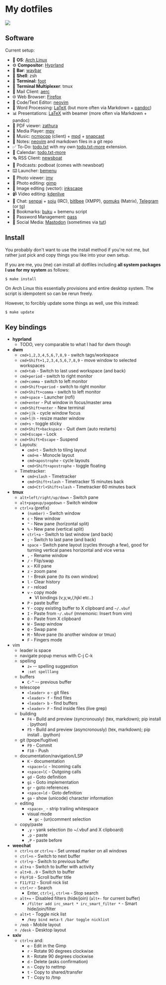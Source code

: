 My dotfiles
================

![](screenshot.jpg?raw=true)

Software
------------

Current setup:

* 🐧 **OS**: [Arch Linux](https://archlinux.org)
* ⚙ **Compositor**: [Hyprland](https://hyprland.org)
* 🍫 **Bar**: [waybar](https://github.com/Alexays/Waybar)
* 🐚 **Shell**: zsh
* 🤖 **Terminal:** [foot](https://codeberg.org/dnkl/foot)
* 🤖 **Terminal Multiplexer**: tmux
* 📮 Mail Client: [aerc](https://aerc-mail.org)
* 🌐 Web Browser: [Firefox](https://www.mozilla.org/en-US/firefox/)
* 🧮 Code/Text Editor: [neovim](https://neovim.org)
* 📜 Word Processing: [LaTeX](https://www.latex-project.org/) (but more often via Markdown + [pandoc](https://pandoc.org))
* 📊 Presentations: [LaTeX](https://www.latex-project.org/) with beamer (more often via Markdown + pandoc)
* 📜 PDF viewer: [zathura](https://pwmt.org/projects/zathura/)
* 🎥 Media Player: [mpv](https://mpv.io)
* 🎵 Music: [ncmpcpp](https://rybczak.net/ncmpcpp/) (client) + [mpd](https://musicpd.org) + [snapcast](https://github.com/badaix/snapcast)
* 📝 Notes: [neovim](https://neovim.org) and markdown files in a git repo
* ✅ To-Do: [todo.txt](https://todotxt.org) with my own [todo.txt-more](https://git.sr.ht/~proycon/todotxt-more) extension.
* 📆 Calendar: [todo.txt-more](https://git.sr.ht/~proycon/todotxt-more)
* 🗞️ RSS Client:  [newsboat](https://newsboat.org)
* 🎤 Podcasts: podboat (comes with newsboat)
* ⌨️ Launcher:  [bemenu](https://github.com/Cloudef/bemenu)
* 🌅 Photo viewer: [imv](https://sr.ht/~exec64/imv/)
* 🌅 Photo editing: [gimp](https://gimp.org)
* 🌅 Image editing (vector): [inkscape](https://inkscape.org)
* 📹 Video editing: [kdenlive](https://kdenlive.org)
* 💬 Chat: [senpai](https://sr.ht/~taiite/senpai/) + [soju](https://git.sr.ht/~emersion/soju) (IRC), [bitlbee](https://bitlbee.org) (XMPP), [gomuks](https://github.com/tulir/gomuks) (Matrix), [Telegram](https://desktop.telegram.org/) (or [tg](https://github.com/paul-nameless/tg))
* 🔖 Bookmarks: [buku](https://github.com/jarun/Buku) + bemenu script
* 🔐 Password Management: [pass](https://www.passwordstore.org/)
* 🤦 Social Media: [Mastodon](https://social.anaproy.nl/@proycon) (sometimes via [tut](https://github.com/RasmusLindroth/tut))

Install
--------------

You probably don't want to use the install method if you're not me, but rather
just pick and copy things you like into your own setup.

If you are me, you (me) can install all dotfiles including **all system
packages I use for my system** as follows:

```
$ make install
```

On Arch Linux this essentially provisions and entire desktop system. The script
is idempotent so can be rerun freely.

However, to forcibly update some things as well, use this instead:

```
$ make update
```

Key bindings
--------------

* **hyprland**
    * TODO, very comparable to what I had for dwm though
* **dwm**
    * ``cmd+1,2,3,4,5,6,7,8,9`` - switch tags/workspace
    * ``cmd+Shift+1,2,3,4,5,6,7,8,9`` - move window to selected workspaces
    * ``cmd+tab`` - Switch to last used workspace (and back)
    * ``cmd+period`` - switch to right monitor
    * ``cmd+comma`` - switch to left monitor
    * ``cmd+Shift+period`` - switch to right monitor
    * ``cmd+Shift+comma`` - switch to left monitor
    * ``cmd+space`` - Launcher (rofi)
    * ``cmd+enter`` - Put window in focus/master area
    * ``cmd+Shift+enter`` - New terminal
    * ``cmd+j|k`` - cycle window focus
    * ``cmd+l|h`` - resize master window
    * ``cmd+s`` - toggle sticky
    * ``cmd+Shift+backspace`` - Quit dwm (auto restarts)
    * ``cmd+Escape`` - Lock
    * ``cmd+Shift+Escape`` - Suspend
    * Layouts:
        * ``cmd+t`` - Switch to tiling layout
        * ``cmd+m`` - Monocle layout
        * ``cmd+apostrophe`` - cycle layouts
        * ``cmd+Shift+apostrophe`` - toggle floating
    * Timetracker:
        * ``cmd+slash`` - Timetracker
        * ``cmd+Shift+slash`` - Timetracker 15 minutes back
        * ``cmd+Ctrl+Shift+slash`` - Timetracker 60 minutes back
* **tmux**
    * ``alt+left/right/up/down`` - Switch pane
    * ``alt+pageup/pagedown`` - Switch window
    * ``ctrl+a`` (prefix)
        * ``(number)`` - Switch window
        * ``c`` - New window
        * ``"`` - New pane (horizontal split)
        * ``%`` - New pane (vertical split)
        * ``ctrl+a`` - Switch to last window (and back)
        * ``;`` - Switch to last pane (and back)
        * ``space`` - Switch pane layout (cycles through a few), good for turning vertical panes horizontal and vice
          versa
        * ``,`` - Rename window
        * ``/`` - Flip/swap
        * ``x`` - Kill pane
        * ``z`` - zoom pane
        * ``!`` - Break pane (to its own window)
        * ``l`` - Clear history
        * ``r`` - reload
        * ``v`` - copy mode
            * VI bindings (v,y,w,/,hjkl etc..)
        * ``P`` - paste buffer
        * ``Y`` - copy existing buffer to X clipboard and ``~/.vbuf``
        * ``I`` - Paste from ``~/.vbuf`` (mnemonic: Insert from vim)
        * ``O`` - Paste from X clipboard
        * ``W`` - Swap window
        * ``Q`` - Swap pane
        * ``M`` - Move pane (to another window or tmux)
        * ``F`` - Fingers mode
* vim
    * leader is space
    * navigate popup menus with C-j C-k
    * spelling
        * ``z=`` -- spelling suggestion
        * ``:set spelllang``
    * buffers
        * ``C-^`` -- previous buffer
    * telescope
        * ``<leader> o`` - git files
        * ``<leader> f`` - find files
        * ``<leader> b`` - find buffers
        * ``<leader> F`` - find inside files (live grep)
    * building
        * ``F4`` - Build and preview (syncronously) (tex, markdown); pip install . (python)
        * ``F5`` - Build and preview (asyncronously) (tex, markdown); pip install . (python)
    * git (tpope/fugitive)
        * ``F9`` - Commit
        * ``F10`` - Push
    * documentation/navigation/LSP
        * ``K`` - documentation
        * ``<space>lc`` - Incoming calls
        * ``<space>lC`` - Outgoing calls
        * ``gd`` - Goto definition
        * ``gi`` - Goto implementation
        * ``gr`` - goto references
        * ``<space>ld`` - Goto definition
        * ``ga`` - show (unicode) character information
    * editing
        * ``<space>_`` - strip trailing whitespace
        * visual mode
            * ``gc`` - (un)comment selection
    * copy/paste
        * ``,y`` - yank selection (to ~/.vbuf and X clipboard)
        * ``,p`` - paste
        * ``,P`` - paste before
* **weechat**
    * ``ctrl+s`` or ``ctrl+u`` - Set unread marker on all windows
    * ``ctrl+n``  - Switch to next buffer
    * ``ctrl+p``  - Switch to previous buffer
    * ``alt+a`` - Switch to buffer with activity
    * ``alt+0..9`` - Switch to buffer
    * ``F9/F10``  - Scroll buffer title
    * ``F11/F12``  - Scroll nick list
    * ``ctrl+r`` - Search
        * Enter, ``ctrl+j``, ``ctrl+m``  - Stop search
    * ``alt+=`` -  Disabled filters (hide/join) (``alt+-`` for current buffer)
        * ``/filter add irc_smart * irc_smart_filter *``  - Smart hide/join/filter
    * ``alt+t`` -  Toggle nick list
        * ``/key bind meta-t /bar toggle nicklist``
    * ``/mob`` - Mobile layout
    * ``/desk`` - Desktop layout
* **sxiv**
    * ``ctrl+x`` and:
        * ``e`` - Edit in the Gimp
        * ``r`` - Rotate 90 degrees clockwise
        * ``R`` - Rotate 90 degrees clockwise
        * ``d`` - Delete (asks confirmation)
        * ``n`` - Copy to nettmp
        * ``t`` - Copy to shared/transfer
        * ``T`` - Copy to /tmp



